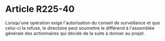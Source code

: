 # Article R225-40

Lorsqu'une opération exige l'autorisation du conseil de surveillance et que celui-ci la refuse, le directoire peut soumettre le différend à l'assemblée générale des actionnaires qui décide de la suite à donner au projet.